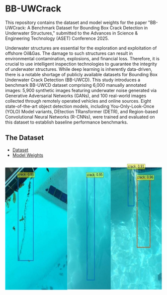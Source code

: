 # BB-UWCrack
This repository contains the dataset and model weights for the paper "BB-UWCrack: A Benchmark Dataset for Bounding Box Crack Detection in Underwater Structures," submitted to the Advances in Science & Engineering Technology (ASET) Conference 2025.

Underwater structures are essential for the exploration and exploitation of offshore Oil\&Gas. The damage to such structures can result in environmental contamination, explosions, and financial loss. Therefore, it is crucial to use intelligent inspection technologies to guarantee the integrity of underwater structures. While deep learning is inherently data-driven, there is a notable shortage of publicly available datasets for Bounding Box Underwater Crack Detection (BB-UWCD). This study introduces a benchmark BB-UWCD dataset comprising 6,000 manually annotated images: 5,900 synthetic images featuring underwater noise generated via Generative Adversarial Networks (GANs), and 100 real-world images collected through remotely operated vehicles and online sources. Eight state-of-the-art object detection models, including You-Only-Look-Once (YOLO) Model variants, DEtection TRansformer (DETR), and Region-based Convolutional Neural Networks (R-CNNs), were trained and evaluated on this dataset to establish baseline performance benchmarks.

## The Dataset
- [Dataset](https://drive.google.com/drive/folders/1TsYDMr0pHJNyavnBpQFxAUCwOJlVG2L1?usp=sharing)
- [Model Weights](https://drive.google.com/drive/folders/1O-ZkBD54nzkZM4Jb6nNjvJBT_47r5pVb)
  
![Detection Results](results2.png)

